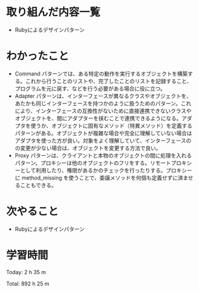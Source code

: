 # 取り組んだ内容一覧
- Rubyによるデザインパターン

# わかったこと
- Command パターンでは、ある特定の動作を実行するオブジェクトを構築する。これから行うことのリストや、完了したことのリストを記録すること、プログラムを元に戻す、などを行う必要がある場合に役に立つ。
- Adapter パターンは、インターフェースが異なるクラスやオブジェクトを、あたかも同じインターフェースを持つかのように扱うためのパターン。これにより、インターフェースの互換性がないために直接連携できないクラスやオブジェクトを、間にアダプターを挟むことで連携できるようになる。アダプタを使うか、オブジェクトに固有なメソッド（特異メソッド）を定義するパターンがある。オブジェクトが複雑な場合や完全に理解していない場合はアダプタを使った方が良い。対象をよく理解していて、インターフェースのの変更が少ない場合は、オブジェクトを変更する方法で良い。
- Proxy パターンは、クライアントと本物のオブジェクトの間に処理を入れるパターン。プロキシーは他のオブジェクトのフリをする。リモートプロキシーとして利用したり、権限があるかのチェックを行ったりする。プロキシーに method_missing を使うことで、委譲メソッドを何個も定義せずに済ませることもできる。

# 次やること
- Rubyによるデザインパターン

# 学習時間
Today: 2 h 35 m

Total: 892 h 25 m
